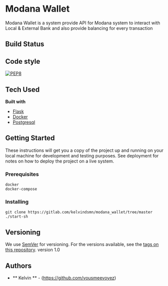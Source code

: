 # Modana Wallet

Modana Wallet is a system provide API for Modana system to interact with Local & External Bank and also provide balancing for every transaction

## Build Status

## Code style
[![PEP8](https://img.shields.io/badge/code%20style-pep8-orange.svg)](https://www.python.org/dev/peps/pep-0008/)

## Tech Used
<b>Built with</b>
- [Flask](http://flask.pocoo.org)
- [Docker](https://www.docker.com)
- [Postgresql](https://www.postgresql.org)


## Getting Started
These instructions will get you a copy of the project up and running on your local machine for development and testing purposes. See deployment for notes on how to deploy the project on a live system.


### Prerequisites

```
docker
docker-compose

```

### Installing

```
git clone https://gitlab.com/kelvindsmn/modana_wallet/tree/master
./start-sh
```


## Versioning

We use [SemVer](http://semver.org/) for versioning. For the versions available, see the [tags on this repository](https://github.com/your/project/tags). 
version 1.0

## Authors

* ** Kelvin ** - (https://github.com/vousmeevoyez)

